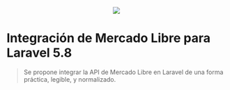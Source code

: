 <p align="center"><img src="http://www.code-jr.com.ar/img/code.jpg"></p>

# Integración de Mercado Libre para Laravel 5.8

> Se propone integrar la API de Mercado Libre en Laravel de una forma práctica, legible, y normalizado.